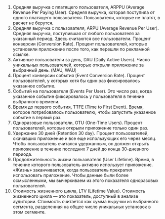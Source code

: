 1. Средняя выручка с платящего пользователя, ARPPU (Average Revenue Per Paying User). Средняя выручка, которая поступила от одного платящего пользователя. Пользователи, которые не платят, в расчет не берутся.
2. Средняя выручка с пользователя, ARPU (Average Revenue Per User). Средняя выручка, поступившая от любого пользователя за указанный период. Здесь считаются все пользователи.
Процент конверсии (Conversion Rate). Процент пользователей, которые установили приложение после того, как перешли по рекламной ссылке.
3. Активные пользователи за день, DAU (Daily Active Users). Число уникальных пользователей, которые открыли приложение за выбранный день. (MAU, WAU)
4. Процент конверсии события (Event Conversion Rate). Процент пользователей, у которых хотя бы один раз фиксировалось указанное событие.
5. Событий на пользователя (Events Per User). Это число раз, когда указанное событие фиксировалось у пользователя в течение выбранного времени.
6. Время до первого события, TTFE (Time to First Event). Время, которое потребовалось пользователю, чтобы запустить указанное событие в первый раз.
7. Одноразовые пользователи, OTU (One-Time Users). Процент пользователей, которые открыли приложение только один раз.
8. Удержание 30 дней (Retention 30 day). Процент пользователей, скачавших приложение и все еще использующих его через месяц. Чтобы пользователь считался удержанным, он должен открыть приложение в течение последних 7 дней до конца 30-дневного периода.
9. Продолжительность жизни пользователя (User Lifetime). Время, в течение которого пользователь активно использует приложение. «Жизнь» заканчивается, когда пользователь прекратил использовать приложение. Чтобы данные были более осмысленными, мы вычеркиваем из этого показателя одноразовых пользователей.
10. Стоимость жизненного цикла, LTV (Lifetime Value). Стоимость жизненного цикла — это показатель, доступный в анализе аудитории. Стоимость считается как сумма выручки из выбранного сегмента, разделенная на общее число уникальных установок в этом сегменте.